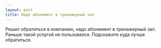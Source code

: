 ```yaml
---
layout: post 
title: Надо абонемент в тренажерный зал 
--- 
```

Решил обратиться в компанию, надо абонемент в тренажерный зал. Раньше такой услугой не пользовался. Подскажите куда лучше обратиться.